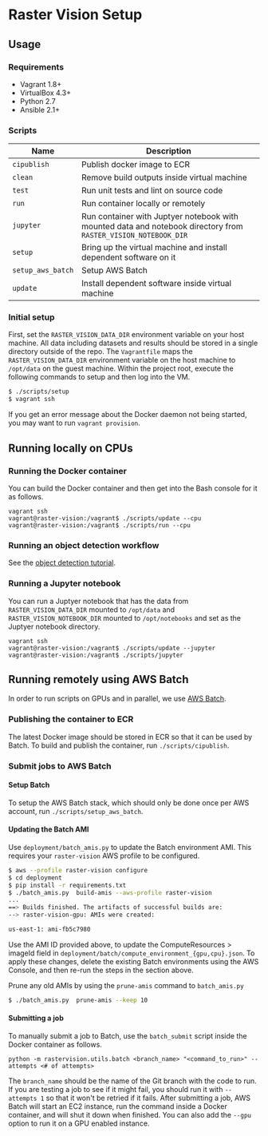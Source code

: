 # Raster Vision Setup

## Usage

### Requirements

- Vagrant 1.8+
- VirtualBox 4.3+
- Python 2.7
- Ansible 2.1+

### Scripts

| Name     | Description                              |
| -------- | ---------------------------------------- |
| `cipublish`  | Publish docker image to ECR |
| `clean`  | Remove build outputs inside virtual machine |
| `test`   | Run unit tests and lint on source code |
| `run` | Run container locally or remotely |
| `jupyter` | Run container with Juptyer notebook with mounted data and notebook directory from `RASTER_VISION_NOTEBOOK_DIR` |
| `setup`  | Bring up the virtual machine and install dependent software on it |
| `setup_aws_batch`  | Setup AWS Batch |
| `update` | Install dependent software inside virtual machine |

### Initial setup

First, set the `RASTER_VISION_DATA_DIR` environment variable on your host machine. All data including datasets and results should be stored in a single directory outside of the repo. The `Vagrantfile` maps the `RASTER_VISION_DATA_DIR` environment variable on the host machine to `/opt/data` on the guest machine. Within the project root, execute the following commands to setup and then log into the VM.

```bash
$ ./scripts/setup
$ vagrant ssh
```

If you get an error message about the Docker daemon not being started, you
may want to run `vagrant provision`.

## Running locally on CPUs

### Running the Docker container

You can build the Docker container and then get into the Bash console for it as follows.
```shell
vagrant ssh
vagrant@raster-vision:/vagrant$ ./scripts/update --cpu
vagrant@raster-vision:/vagrant$ ./scripts/run --cpu
```

### Running an object detection workflow

See the [object detection tutorial](object-detection.md).

### Running a Jupyter notebook

You can run a Juptyer notebook that has the data from `RASTER_VISION_DATA_DIR` mounted to `/opt/data`
and `RASTER_VISION_NOTEBOOK_DIR` mounted to `/opt/notebooks` and set as the Juptyer notebook directory.

```shell
vagrant ssh
vagrant@raster-vision:/vagrant$ ./scripts/update --jupyter
vagrant@raster-vision:/vagrant$ ./scripts/jupyter
```

## Running remotely using AWS Batch

In order to run scripts on GPUs and in parallel, we use [AWS Batch](https://aws.amazon.com/batch/).

### Publishing the container to ECR

The latest Docker image should be stored in ECR so that it can be used by Batch. To build and publish the container, run `./scripts/cipublish`.

### Submit jobs to AWS Batch

#### Setup Batch

To setup the AWS Batch stack, which should only be done once per AWS account, run `./scripts/setup_aws_batch`.

#### Updating the Batch AMI

Use `deployment/batch_amis.py` to update the Batch environment AMI. This requires your `raster-vision` AWS profile to be configured.

```bash
$ aws --profile raster-vision configure
$ cd deployment
$ pip install -r requirements.txt
$ ./batch_amis.py  build-amis --aws-profile raster-vision
...
==> Builds finished. The artifacts of successful builds are:
--> raster-vision-gpu: AMIs were created:

us-east-1: ami-fb5c7980
```

Use the AMI ID provided above, to update the ComputeResources > imageId field in `deployment/batch/compute_environment_{gpu,cpu}.json`. To apply these changes, delete the existing Batch environments using the AWS Console, and then re-run the steps in the section above.

Prune any old AMIs by using the `prune-amis` command to `batch_amis.py`
```bash
$ ./batch_amis.py  prune-amis --keep 10
```

#### Submitting a job

To manually submit a job to Batch, use the `batch_submit` script inside the Docker container as follows.

```
python -m rastervision.utils.batch <branch_name> "<command_to_run>" --attempts <# of attempts>
```

The `branch_name` should be the name of the Git branch with the code to run. If you are testing a job to see if it might fail, you should run it with `--attempts 1` so that it won't be retried if it fails. After submitting a job, AWS Batch will start an EC2 instance, run the command inside a Docker container, and will shut it down when finished. You can also add the `--gpu` option to run it on a GPU enabled instance.
